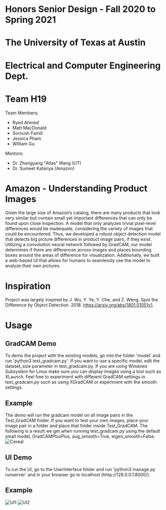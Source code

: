 # Honors Senior Design - Fall 2020 to Spring 2021
# The University of Texas at Austin
# Electrical and Computer Engineering Dept.
# Team H19

Team Members:
* Ryed Ahmed
* Matt MacDonald
* Soroush Famili
* Jessica Pham
* William Gu

Mentors:
* Dr. Zhangyang "Atlas" Wang (UT)
* Dr. Sumeet Katariya (Amazon)

# Amazon - Understanding Product Images
Given the large size of Amazon’s catalog, there are many products that look very similar but contain small yet important differences that can only be found upon close inspection. A model that only analyzes trivial pixel-level differences would be inadequate, considering the variety of images that could be encountered. Thus, we developed a robust object detection model that detects big picture differences in product image pairs, if they exist. Utilizing a convolution neural network followed by GradCAM, our model determines if there are differences across images and places bounding boxes around the areas of difference for visualization. Additionally, we built a web-based UI that allows for humans to seamlessly use the model to analyze their own pictures.

# Inspiration
Project was largely inspired by J. Wu, Y. Ye, Y. Che, and Z. Weng. Spot the Difference by Object Detection. 2018. https://arxiv.org/abs/1801.01051v1.

# Usage

## GradCAM Demo
To demo the project with the existing models, go into the folder 'model' and run 'python3 test_gradcam.py'. If you want to use a specific model, edit the dataset_size parameter in test_gradcam.py. If you are using Windows Subsystem for Linux make sure you can display images using a tool such as XLaunch. Feel free to experiment with different GradCAM settings in test_gradcam.py such as using XGradCAM or experiment with the smooth settings. 

## Example
The demo will run the gradcam model on all image pairs in the Test_GradCAM folder. If you want to test your own images, place your image pair in a folder and place that folder inside Test_GradCAM. The following is a result we get when running test_gradcam.py using the default small model, GradCAMPlusPlus, aug_smooth=True, eigen_smooth=False.
![Cereal](https://user-images.githubusercontent.com/31623958/117377762-9e0fd880-ae99-11eb-84ac-ed37a706a467.png)


## UI Demo
To run the UI, go to the UserInterface folder and run 'python3 manage.py runserver' and in your browser go to localhost (hhtp://128.0.0.1:8000/).

## Example
![UI1](https://user-images.githubusercontent.com/31623958/117378342-d5cb5000-ae9a-11eb-9f46-2dfa2ab1f4fe.JPG)
![UI2](https://user-images.githubusercontent.com/31623958/117378348-d8c64080-ae9a-11eb-92ba-8e66870a6ab7.JPG)

